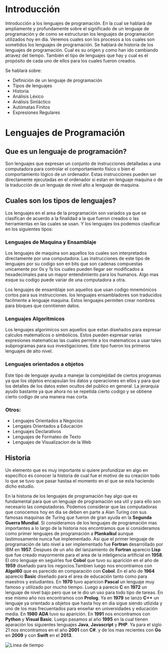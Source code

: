 # Introducción

Introducción a los lenguajes de programación. En la cual se hablará de ampliamente
y profundamente sobre el significado de un lenguaje de programación y de como se 
estructuran los lenguajes de programación utilizados hoy en día. Veremos cuales son
los procesos a los cuales son sometidos los lenguajes de programación. Se hablará de 
historia de los lenguajes de programación. Cual es su origen y como han ido cambiando 
atravez del tiempo. También el tipo de lenguajes que hay y cual es el propósito de 
cada uno de ellos para los cuales fueron creados. 

Se hablará sobre:
* Definición de un lenguaje de programación
* Tipos de lenguajes
* Historia
* Análisis Léxico
* Análisis Sintáctico
* Autómatas Finitos
* Expresiones Regulares 

# Lenguajes de Programación

## Que es un lenguaje de programación?

Son lenguajes que expresan un conjunto de instrucciones detalladas a una computadora para controlar el comportamiento físico o bien el comportamiento lógico de un ordenador. Estas instrucciones pueden ser directamente ejecutadas en el ordenador si estan en lenguaje maquina o de la traducción de un lenguaje de nivel alto a lenguaje de maquina. 

## Cuales son los tipos de lenguajes?

Los lenguajes en el area de la programación son variados ya que se clasifican de acuerdo a la finalidad a la que fueron creados o las herramientas en las cuales se usan. Y los lenguajes los podemos clasificar en los siguientes tipos:

### Lenguajes de Maquina y Ensamblaje 

Los lenguajes de maquina son aquellos los cuales son interpretados directamente por una computadora. Las instrucciones de este tipo de lenguajes por su codigo son en bits que son cadenas compuestas unicamente por 0s y 1s los cuales pueden llegar ser modificados a hexadecimales para un mayor entendimiento para los humanos. Algo mas esque su codigo puede variar de una computadora a otra.

Los lenguajes de ensamblaje son aquellos que usan codigo mnemónicos cortos para sus instrucciones. los lenguajes ensambladores son traducidos facilmente a lenguaje maquina. Estos lenguajes permiten crear nombres para bloques que conntienen datos.

### Lenguajes Algoritmicos

Los lenguajes algorimicos son aquellos que estan diseñados para expresar calculos matematicos o simbolicos. Estos pueden expresar varias expresiones matematicas las cuales permite a los matematicos a usar tales subprogramas para sus investigaciones. Este tipo fueron los primeros lenguajes de alto nivel.

### Lenguajes orientados a objetos

Este tipo de lenguaje ayuda a manejar la complejidad de ciertos programas ya que los objetos encapsulan los datos y operaciones en ellos y para que los detalles de los datos esten ocultos del publico en general. La jerarquia ayudo bastante ya que ahora no se repetida cierto codigo y se obtiene cierto codigo de una manera mas corta.

### Otros:

* Lenguajes Orientados a Negocios
* Lengajes Orientados a Educación
* Lenguajes Declarativos
* Lenguajes de Formateo de Texto
* Lenguajes de Visualizacion de la Web


## Historia 

Un elemento que es muy importante si quiere profundizar en algo en especifico es conocer la historia de cual fue el motivo de su creación todo lo que se tuvo que pasar hastaa el momento en el que se esta haciendo dicho estudio.

En la historia de los lenguajes de programación hay algo que es fundamental para que un lenguaje de programación sea util y para ello son necesario las computadoras. Podemos considerar que las computadoras que conocemos hoy en dia se deben en parte a Alan Turing con sus famosas maquinas de Turing que fueron de gran ayuda en la **Segunda Guerra Mundial**. Si consideramos de los lenguajes de programación mas importantes a lo largo de la historia nos encontramos que si consideramos como primer lenguajes de programación a **Plankalkul** aunque lastimosamente nunca fue implementado. Asi que el primer lenguaje de programación de lato nivel a ser implementado fue **Fortran** desarrollado por IBM en **1957**. Despues de un año del lanzamiento de **Fortran** aparecio **Lisp** que fue creado mayormente para el area de la inteligencia artificial en **1958**. El otro lenguaje en seguirles fue **Cobol** que tuvo su aparición en el año de **1959** diseñado para los negocios.Tambien luego nos encontramos con **Algol60** que es parecido en comparación con **Cobol**. En el año de **1964** aparecio **Basic** diseñado para el area de educación tanto como para maestros y estudiantes. En **1970** tuvo aparicion **Pascal** un lenguaje muy famoso y utilizado por mucho tiempo.
Luego a parecio **C** en **1972** un lenguaje de nivel bajo pero que se le dio un uso para todo tipo de tareas. En ese mismo año nos encontramos con **Prolog**. Ya en **1979** se lanzo **C++** un lenguaje ya orientado a objetos que hasta hoy en dia sigue siendo utlizida y uno de los mas frecuentados para enseñar en universidades y educación media. En **1980** **ADA** tuvo su aparición. En **1991** nos encontramos con **Python** y **Visual Basic**. Luego pasamos al año **1995** en la cual tienen aparación los siguientes lenguajes **Java**, **Javascript** y **PHP**. Ya para el siglo 21 nos encontramos en el año **2001** con **C#**. y de los mas recientes con **Go** en **2009** y con **Swift** en el **2013**. 

![Linea de tiempo](https://drive.google.com/file/d/1jBR5x-dCUp4k2mbWjZadZo4OXZbmG9Kx/view?usp=sharing)



